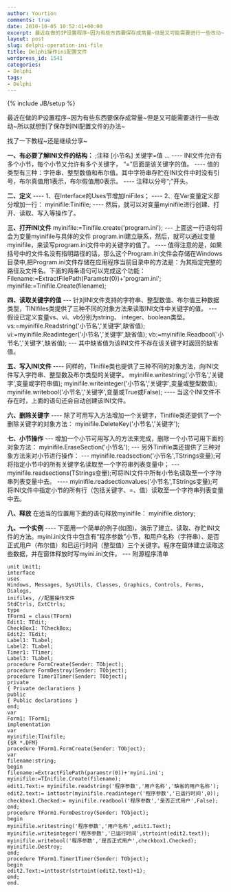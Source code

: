 ```yaml
---
author: Yourtion
comments: true
date: 2010-10-05 10:52:41+00:00
excerpt: 最近在做的IP设置程序~因为有些东西要保存成常量~但是又可能需要进行一些改动~所以就想到了保存到INI配置文件的办法~找了一下教程~还是继续分享~
layout: post
slug: delphi-operation-ini-file
title: Delphi操作ini配置文件
wordpress_id: 1541
categories:
- Delphi
tags:
- Delphi
---
```

{% include JB/setup %}

最近在做的IP设置程序~因为有些东西要保存成常量~但是又可能需要进行一些改动~所以就想到了保存到INI配置文件的办法~

找了一下教程~还是继续分享~

**一、有必要了解INI文件的结构：**
;注释
[小节名]
关键字=值
...
---- INI文件允许有多个小节，每个小节又允许有多个关键字， “=”后面是该关键字的值。
---- 值的类型有三种：字符串、整型数值和布尔值。其中字符串存贮在INI文件中时没有引号，布尔真值用1表示，布尔假值用0表示。
---- 注释以分号“;”开头。

**二、定义**
---- 1、在Interface的Uses节增加IniFiles；
---- 2、在Var变量定义部分增加一行：
myinifile:Tinifile;
---- 然后，就可以对变量myinifile进行创建、打开、读取、写入等操作了。

**三、打开INI文件**
myinifile:=Tinifile.create('program.ini');
--- 上面这一行语句将会为变量myinifile与具体的文件 program.ini建立联系，然后，就可以通过变量myinifile，来读写program.ini文件中的关键字的值了。
---- 值得注意的是，如果括号中的文件名没有指明路径的话，那么这个Program.ini文件会存储在Windows目录中,把Program.ini文件存储在应用程序当前目录中的方法是：为其指定完整的路径及文件名。下面的两条语句可以完成这个功能：
Filename:=ExtractFilePath(Paramstr(0))+'program.ini';
myinifile:=Tinifile.Create(filename);

**四、读取关键字的值**
--- 针对INI文件支持的字符串、整型数值、布尔值三种数据类型，TINIfiles类提供了三种不同的对象方法来读取INI文件中关键字的值。
--- 假设已定义变量vs、vi、vb分别为string、 integer、boolean类型。
vs:=myinifile.Readstring('小节名','关键字',缺省值);
vi:=myinifile.Readinteger('小节名','关键字',缺省值);
vb:=myinifile.Readbool('小节名','关键字',缺省值);
--- 其中缺省值为该INI文件不存在该关键字时返回的缺省值。

**五、写入INI文件**
---- 同样的，TInifile类也提供了三种不同的对象方法，向INI文件写入字符串、整型数及布尔类型的关键字。
myinifile.writestring('小节名','关键字',变量或字符串值);
myinifile.writeinteger('小节名','关键字',变量或整型数值);
myinifile.writebool('小节名','关键字',变量或True或False);
---- 当这个INI文件不存在时，上面的语句还会自动创建该INI文件。

**六、删除关键字**
---- 除了可用写入方法增加一个关键字，Tinifile类还提供了一个删除关键字的对象方法：
myinifile.DeleteKey('小节名','关键字');

**七、小节操作**
--- 增加一个小节可用写入的方法来完成，删除一个小节可用下面的对象方法：
myinifile.EraseSection('小节名');
--- 另外Tinifile类还提供了三种对象方法来对小节进行操作：
--- myinifile.readsection('小节名',TStrings变量);可将指定小节中的所有关键字名读取至一个字符串列表变量中；
--- myinifile.readsections(TStrings变量);可将INI文件中所有小节名读取至一个字符串列表变量中去。
---- myinifile.readsectionvalues('小节名',TStrings变量);可将INI文件中指定小节的所有行（包括关键字、=、值）读取至一个字符串列表变量中去。

**八、释放**
在适当的位置用下面的语句释放myinifile：
myinifile.distory;

**九、一个实例**
---- 下面用一个简单的例子(如图)，演示了建立、读取、存贮INI文件的方法。myini.ini文件中包含有“程序参数”小节，和用户名称（字符串）、是否 正式用户（布尔值）和已运行时间（整型值）三个关键字。程序在窗体建立读取这些数据，并在窗体释放时写myini.ini文件。
--- 附源程序清单

```
unit Unit1;
interface
uses
Windows, Messages, SysUtils, Classes, Graphics, Controls, Forms, Dialogs,
inifiles, //配置操作文件
StdCtrls, ExtCtrls;
type
TForm1 = class(TForm)
Edit1: TEdit;
CheckBox1: TCheckBox;
Edit2: TEdit;
Label1: TLabel;
Label2: TLabel;
Timer1: TTimer;
Label3: TLabel;
procedure FormCreate(Sender: TObject);
procedure FormDestroy(Sender: TObject);
procedure Timer1Timer(Sender: TObject);
private
{ Private declarations }
public
{ Public declarations }
end;
var
Form1: TForm1;
implementation
var
myinifile:TInifile;
{$R *.DFM}
procedure TForm1.FormCreate(Sender: TObject);
var
filename:string;
begin
filename:=ExtractFilePath(paramstr(0))+'myini.ini';
myinifile:=TInifile.Create(filename);
edit1.Text:= myinifile.readstring('程序参数','用户名称','缺省的用户名称');
edit2.text:= inttostr(myinifile.readinteger('程序参数','已运行时间',0));
checkbox1.Checked:= myinifile.readbool('程序参数','是否正式用户',False);
end;
procedure TForm1.FormDestroy(Sender: TObject);
begin
myinifile.writestring('程序参数','用户名称',edit1.Text);
myinifile.writeinteger('程序参数','已运行时间',strtoint(edit2.text));
myinifile.writebool('程序参数','是否正式用户',checkbox1.Checked);
myinifile.Destroy;
end;
procedure TForm1.Timer1Timer(Sender: TObject);
begin
edit2.Text:=inttostr(strtoint(edit2.text)+1);
end;
end.
```

